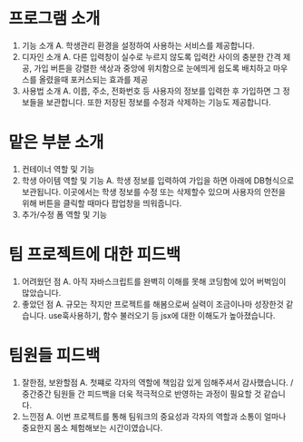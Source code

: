 # 프로그램 소개

1. 기능 소개
   A. 학생관리 환경을 설정하여 사용하는 서비스를 제공합니다.
2. 디자인 소개
   A. 다른 입력창이 실수로 누르지 않도록 입력칸 사이의 충분한 간격 제공, 가입 버튼을 강렬한 색상과 중앙에 위치함으로 눈에띄게 쉽도록 배치하고 마우스를 올렸을때 포커스되는 효과를 제공
3. 사용법 소개
   A. 이름, 주소, 전화번호 등 사용자의 정보를 입력한 후 가입하면 그 정보들을 보관합니다. 또한 저장된 정보를 수정과 삭제하는 기능도 제공합니다.

# 맡은 부분 소개

1. 컨테이너 역할 및 기능
2. 학생 아이템 역할 및 기능
   A. 학생 정보를 입력하여 가입을 하면 아래에 DB형식으로 보관됩니다. 이곳에서는 학생 정보를 수정 또는 삭제할수 있으며 사용자의 안전을 위해 버튼을 클릭할 때마다 팝업창을 띄워줍니다.
3. 추가/수정 폼 역할 및 기능

# 팀 프로젝트에 대한 피드백

1. 어려웠던 점
   A. 아직 자바스크립트를 완벽히 이해를 못해 코딩함에 있어 버벅임이 많았습니다.
2. 좋았던 점
   A. 규모는 작지만 프로젝트를 해봄으로써 실력이 조금이나마 성장한것 같습니다. use훅사용하기, 함수 불러오기 등 jsx에 대한 이해도가 높아졌습니다.

# 팀원들 피드백

1. 잘한점, 보완할점
   A. 첫쨰로 각자의 역할에 책임감 있게 임해주셔서 감사했습니다. / 중간중간 팀원들 간 피드백을 더욱 적극적으로 반영하는 과정이 필요할 것 같습니다.
2. 느낀점
   A. 이번 프로젝트를 통해 팀워크의 중요성과 각자의 역할과 소통이 얼마나 중요한지 몸소 체험해보는 시간이였습니다.
